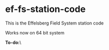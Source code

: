 # ef-fs-station-code
This is the Effelsberg Field System station code

Works now on 64 bit system

**To-do:**\
